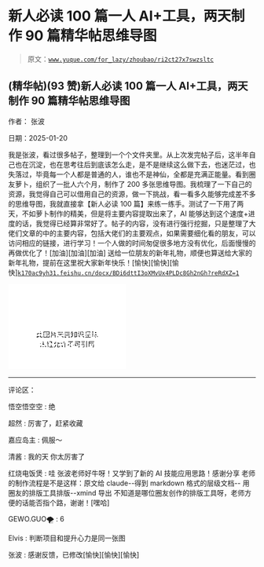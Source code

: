 # 新人必读 100 篇一人 AI+工具，两天制作 90 篇精华帖思维导图

> 原文：[`www.yuque.com/for_lazy/zhoubao/ri2ct27x7swzsltc`](https://www.yuque.com/for_lazy/zhoubao/ri2ct27x7swzsltc)

## (精华帖)(93 赞)新人必读 100 篇一人 AI+工具，两天制作 90 篇精华帖思维导图

作者： 张波

日期：2025-01-20

我是张波，看过很多帖子，整理到一个个文件夹里。从上次发完帖子后，这半年自己也在沉淀，也在思考往后到底该怎么走，是不是继续这么做下去，也迷茫过，也失落过，毕竟每一个人都是普通的人，谁也不是神仙，全都是充满正能量。​​
​
看到圈友萝卜，组织了一批人六个月，制作了 200 多张思维导图。我梳理了一下自己的资源，我觉得自己可以借用自己的资源，做一下挑战，看一看多久能够完成差不多的思维导图，我就直接拿【新人必读 100 篇】来练一练手。测试了一下用了两天，不如萝卜制作的精美，但是将主要内容提取出来了，AI 能够达到这个速度+进度的话，我觉得已经算非常好了。​
帖子的内容，没有进行强行挖掘，只是整理了大佬们文章的中的主要内容，包括大佬们的主要观点，如果需要细化看的朋友，可以访问相应的链接，进行学习！​
一个人做的时间匆促很多地方没有优化，后面慢慢的再做优化了！[加油][加油][加油]
送给一位朋友的新年礼物，顺便也算送给大家的新年礼物，提前在这里祝大家新年快乐！[愉快][愉快][愉快][`k170ac9yh31.feishu.cn/docx/BDi6dttI3oXMvUx4PLDc8Gh2nGh?reRdXZ=1`](https://k170ac9yh31.feishu.cn/docx/BDi6dttI3oXMvUx4PLDc8Gh2nGh?reRdXZ=1)

![](img/93680f561e814d8b814515fc54542707.png "None")

* * *

评论区：

悟空悟空空 : 绝

超然 : 厉害了，赶紧收藏

嘉应岛主 : 佩服～

清酱 : 我的天 你太厉害了

红烧电饭煲 : 哇 张波老师好牛呀！又学到了新的 AI 技能应用思路！感谢分享 老师的制作流程是不是这样：原文给 claude--得到 markdown 格式的层级文档--
用圈友的排版工具排版--xmind 导出 不知道是哪位圈友创作的排版工具呀，老师方便的话能否指个路，谢谢！[嘿哈]

GEWO.GUO🌪 : 6

Elvis : 判断项目和提升心力是同一张图

张波 : 感谢反馈，已修改[愉快][愉快][愉快]